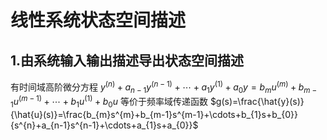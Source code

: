 # 线性系统状态空间描述
## 1.由系统输入输出描述导出状态空间描述
有时间域高阶微分方程
$y^{(n)}+a_{n-1}y^{(n-1)}+\cdots+a_1y^{(1)}+a_0y=b_mu^{(m)}+b_{m-1}u^{(m-1)}+\cdots+b_1u^{(1)}+b_0u$
等价于频率域传递函数
$g(s)=\frac{\hat{y}(s)}{\hat{u}(s)}=\frac{b_{m}s^{m}+b_{m-1}s^{m-1}+\cdots+b_{1}s+b_{0}}{s^{n}+a_{n-1}s^{n-1}+\cdots+a_{1}s+a_{0}}$